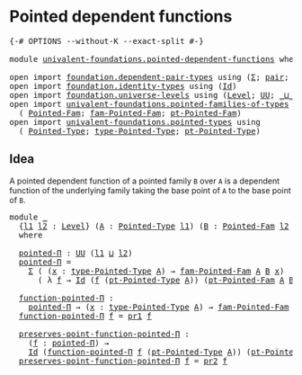 # Pointed dependent functions

<pre class="Agda"><a id="40" class="Symbol">{-#</a> <a id="44" class="Keyword">OPTIONS</a> <a id="52" class="Pragma">--without-K</a> <a id="64" class="Pragma">--exact-split</a> <a id="78" class="Symbol">#-}</a>

<a id="83" class="Keyword">module</a> <a id="90" href="univalent-foundations.pointed-dependent-functions.html" class="Module">univalent-foundations.pointed-dependent-functions</a> <a id="140" class="Keyword">where</a>

<a id="147" class="Keyword">open</a> <a id="152" class="Keyword">import</a> <a id="159" href="foundation.dependent-pair-types.html" class="Module">foundation.dependent-pair-types</a> <a id="191" class="Keyword">using</a> <a id="197" class="Symbol">(</a><a id="198" href="foundation-core.dependent-pair-types.html#502" class="Record">Σ</a><a id="199" class="Symbol">;</a> <a id="201" href="foundation-core.dependent-pair-types.html#575" class="InductiveConstructor">pair</a><a id="205" class="Symbol">;</a> <a id="207" href="foundation-core.dependent-pair-types.html#592" class="Field">pr1</a><a id="210" class="Symbol">;</a> <a id="212" href="foundation-core.dependent-pair-types.html#604" class="Field">pr2</a><a id="215" class="Symbol">)</a>
<a id="217" class="Keyword">open</a> <a id="222" class="Keyword">import</a> <a id="229" href="foundation.identity-types.html" class="Module">foundation.identity-types</a> <a id="255" class="Keyword">using</a> <a id="261" class="Symbol">(</a><a id="262" href="foundation-core.identity-types.html#641" class="Datatype">Id</a><a id="264" class="Symbol">)</a>
<a id="266" class="Keyword">open</a> <a id="271" class="Keyword">import</a> <a id="278" href="foundation.universe-levels.html" class="Module">foundation.universe-levels</a> <a id="305" class="Keyword">using</a> <a id="311" class="Symbol">(</a><a id="312" href="Agda.Primitive.html#597" class="Postulate">Level</a><a id="317" class="Symbol">;</a> <a id="319" href="foundation-core.universe-levels.html#222" class="Primitive">UU</a><a id="321" class="Symbol">;</a> <a id="323" href="Agda.Primitive.html#810" class="Primitive Operator">_⊔_</a><a id="326" class="Symbol">)</a>
<a id="328" class="Keyword">open</a> <a id="333" class="Keyword">import</a> <a id="340" href="univalent-foundations.pointed-families-of-types.html" class="Module">univalent-foundations.pointed-families-of-types</a> <a id="388" class="Keyword">using</a>
  <a id="396" class="Symbol">(</a> <a id="398" href="univalent-foundations.pointed-families-of-types.html#689" class="Function">Pointed-Fam</a><a id="409" class="Symbol">;</a> <a id="411" href="univalent-foundations.pointed-families-of-types.html#936" class="Function">fam-Pointed-Fam</a><a id="426" class="Symbol">;</a> <a id="428" href="univalent-foundations.pointed-families-of-types.html#1011" class="Function">pt-Pointed-Fam</a><a id="442" class="Symbol">)</a>
<a id="444" class="Keyword">open</a> <a id="449" class="Keyword">import</a> <a id="456" href="univalent-foundations.pointed-types.html" class="Module">univalent-foundations.pointed-types</a> <a id="492" class="Keyword">using</a>
  <a id="500" class="Symbol">(</a> <a id="502" href="univalent-foundations.pointed-types.html#228" class="Function">Pointed-Type</a><a id="514" class="Symbol">;</a> <a id="516" href="univalent-foundations.pointed-types.html#363" class="Function">type-Pointed-Type</a><a id="533" class="Symbol">;</a> <a id="535" href="univalent-foundations.pointed-types.html#421" class="Function">pt-Pointed-Type</a><a id="550" class="Symbol">)</a>
</pre>
## Idea

A pointed dependent function of a pointed family `B` over `A` is a dependent function of the underlying family taking the base point of `A` to the base point of `B`.

<pre class="Agda"><a id="741" class="Keyword">module</a> <a id="748" href="univalent-foundations.pointed-dependent-functions.html#748" class="Module">_</a>
  <a id="752" class="Symbol">{</a><a id="753" href="univalent-foundations.pointed-dependent-functions.html#753" class="Bound">l1</a> <a id="756" href="univalent-foundations.pointed-dependent-functions.html#756" class="Bound">l2</a> <a id="759" class="Symbol">:</a> <a id="761" href="Agda.Primitive.html#597" class="Postulate">Level</a><a id="766" class="Symbol">}</a> <a id="768" class="Symbol">(</a><a id="769" href="univalent-foundations.pointed-dependent-functions.html#769" class="Bound">A</a> <a id="771" class="Symbol">:</a> <a id="773" href="univalent-foundations.pointed-types.html#228" class="Function">Pointed-Type</a> <a id="786" href="univalent-foundations.pointed-dependent-functions.html#753" class="Bound">l1</a><a id="788" class="Symbol">)</a> <a id="790" class="Symbol">(</a><a id="791" href="univalent-foundations.pointed-dependent-functions.html#791" class="Bound">B</a> <a id="793" class="Symbol">:</a> <a id="795" href="univalent-foundations.pointed-families-of-types.html#689" class="Function">Pointed-Fam</a> <a id="807" href="univalent-foundations.pointed-dependent-functions.html#756" class="Bound">l2</a> <a id="810" href="univalent-foundations.pointed-dependent-functions.html#769" class="Bound">A</a><a id="811" class="Symbol">)</a>
  <a id="815" class="Keyword">where</a>

  <a id="824" href="univalent-foundations.pointed-dependent-functions.html#824" class="Function">pointed-Π</a> <a id="834" class="Symbol">:</a> <a id="836" href="foundation-core.universe-levels.html#222" class="Primitive">UU</a> <a id="839" class="Symbol">(</a><a id="840" href="univalent-foundations.pointed-dependent-functions.html#753" class="Bound">l1</a> <a id="843" href="Agda.Primitive.html#810" class="Primitive Operator">⊔</a> <a id="845" href="univalent-foundations.pointed-dependent-functions.html#756" class="Bound">l2</a><a id="847" class="Symbol">)</a>
  <a id="851" href="univalent-foundations.pointed-dependent-functions.html#824" class="Function">pointed-Π</a> <a id="861" class="Symbol">=</a>
    <a id="867" href="foundation-core.dependent-pair-types.html#502" class="Record">Σ</a> <a id="869" class="Symbol">(</a> <a id="871" class="Symbol">(</a><a id="872" href="univalent-foundations.pointed-dependent-functions.html#872" class="Bound">x</a> <a id="874" class="Symbol">:</a> <a id="876" href="univalent-foundations.pointed-types.html#363" class="Function">type-Pointed-Type</a> <a id="894" href="univalent-foundations.pointed-dependent-functions.html#769" class="Bound">A</a><a id="895" class="Symbol">)</a> <a id="897" class="Symbol">→</a> <a id="899" href="univalent-foundations.pointed-families-of-types.html#936" class="Function">fam-Pointed-Fam</a> <a id="915" href="univalent-foundations.pointed-dependent-functions.html#769" class="Bound">A</a> <a id="917" href="univalent-foundations.pointed-dependent-functions.html#791" class="Bound">B</a> <a id="919" href="univalent-foundations.pointed-dependent-functions.html#872" class="Bound">x</a><a id="920" class="Symbol">)</a>
      <a id="928" class="Symbol">(</a> <a id="930" class="Symbol">λ</a> <a id="932" href="univalent-foundations.pointed-dependent-functions.html#932" class="Bound">f</a> <a id="934" class="Symbol">→</a> <a id="936" href="foundation-core.identity-types.html#641" class="Datatype">Id</a> <a id="939" class="Symbol">(</a><a id="940" href="univalent-foundations.pointed-dependent-functions.html#932" class="Bound">f</a> <a id="942" class="Symbol">(</a><a id="943" href="univalent-foundations.pointed-types.html#421" class="Function">pt-Pointed-Type</a> <a id="959" href="univalent-foundations.pointed-dependent-functions.html#769" class="Bound">A</a><a id="960" class="Symbol">))</a> <a id="963" class="Symbol">(</a><a id="964" href="univalent-foundations.pointed-families-of-types.html#1011" class="Function">pt-Pointed-Fam</a> <a id="979" href="univalent-foundations.pointed-dependent-functions.html#769" class="Bound">A</a> <a id="981" href="univalent-foundations.pointed-dependent-functions.html#791" class="Bound">B</a><a id="982" class="Symbol">))</a>

  <a id="988" href="univalent-foundations.pointed-dependent-functions.html#988" class="Function">function-pointed-Π</a> <a id="1007" class="Symbol">:</a>
    <a id="1013" href="univalent-foundations.pointed-dependent-functions.html#824" class="Function">pointed-Π</a> <a id="1023" class="Symbol">→</a> <a id="1025" class="Symbol">(</a><a id="1026" href="univalent-foundations.pointed-dependent-functions.html#1026" class="Bound">x</a> <a id="1028" class="Symbol">:</a> <a id="1030" href="univalent-foundations.pointed-types.html#363" class="Function">type-Pointed-Type</a> <a id="1048" href="univalent-foundations.pointed-dependent-functions.html#769" class="Bound">A</a><a id="1049" class="Symbol">)</a> <a id="1051" class="Symbol">→</a> <a id="1053" href="univalent-foundations.pointed-families-of-types.html#936" class="Function">fam-Pointed-Fam</a> <a id="1069" href="univalent-foundations.pointed-dependent-functions.html#769" class="Bound">A</a> <a id="1071" href="univalent-foundations.pointed-dependent-functions.html#791" class="Bound">B</a> <a id="1073" href="univalent-foundations.pointed-dependent-functions.html#1026" class="Bound">x</a>
  <a id="1077" href="univalent-foundations.pointed-dependent-functions.html#988" class="Function">function-pointed-Π</a> <a id="1096" href="univalent-foundations.pointed-dependent-functions.html#1096" class="Bound">f</a> <a id="1098" class="Symbol">=</a> <a id="1100" href="foundation-core.dependent-pair-types.html#592" class="Field">pr1</a> <a id="1104" href="univalent-foundations.pointed-dependent-functions.html#1096" class="Bound">f</a>

  <a id="1109" href="univalent-foundations.pointed-dependent-functions.html#1109" class="Function">preserves-point-function-pointed-Π</a> <a id="1144" class="Symbol">:</a>
    <a id="1150" class="Symbol">(</a><a id="1151" href="univalent-foundations.pointed-dependent-functions.html#1151" class="Bound">f</a> <a id="1153" class="Symbol">:</a> <a id="1155" href="univalent-foundations.pointed-dependent-functions.html#824" class="Function">pointed-Π</a><a id="1164" class="Symbol">)</a> <a id="1166" class="Symbol">→</a>
    <a id="1172" href="foundation-core.identity-types.html#641" class="Datatype">Id</a> <a id="1175" class="Symbol">(</a><a id="1176" href="univalent-foundations.pointed-dependent-functions.html#988" class="Function">function-pointed-Π</a> <a id="1195" href="univalent-foundations.pointed-dependent-functions.html#1151" class="Bound">f</a> <a id="1197" class="Symbol">(</a><a id="1198" href="univalent-foundations.pointed-types.html#421" class="Function">pt-Pointed-Type</a> <a id="1214" href="univalent-foundations.pointed-dependent-functions.html#769" class="Bound">A</a><a id="1215" class="Symbol">))</a> <a id="1218" class="Symbol">(</a><a id="1219" href="univalent-foundations.pointed-families-of-types.html#1011" class="Function">pt-Pointed-Fam</a> <a id="1234" href="univalent-foundations.pointed-dependent-functions.html#769" class="Bound">A</a> <a id="1236" href="univalent-foundations.pointed-dependent-functions.html#791" class="Bound">B</a><a id="1237" class="Symbol">)</a>
  <a id="1241" href="univalent-foundations.pointed-dependent-functions.html#1109" class="Function">preserves-point-function-pointed-Π</a> <a id="1276" href="univalent-foundations.pointed-dependent-functions.html#1276" class="Bound">f</a> <a id="1278" class="Symbol">=</a> <a id="1280" href="foundation-core.dependent-pair-types.html#604" class="Field">pr2</a> <a id="1284" href="univalent-foundations.pointed-dependent-functions.html#1276" class="Bound">f</a>
</pre>